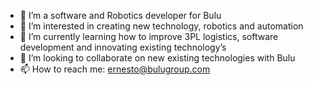 - 👋 I’m a software and Robotics developer for Bulu
- 👀 I’m interested in creating new technology, robotics and automation 
- 🌱 I’m currently learning how to improve 3PL logistics, software development and innovating existing technology’s
- 💞️ I’m looking to collaborate on new existing technologies with Bulu 
- 📫 How to reach me: ernesto@bulugroup.com

<!---
BuluBoxSoftware/BuluBoxSoftware is a ✨ special ✨ repository because its `README.md` (this file) appears on your GitHub profile.
You can click the Preview link to take a look at your changes.
--->
